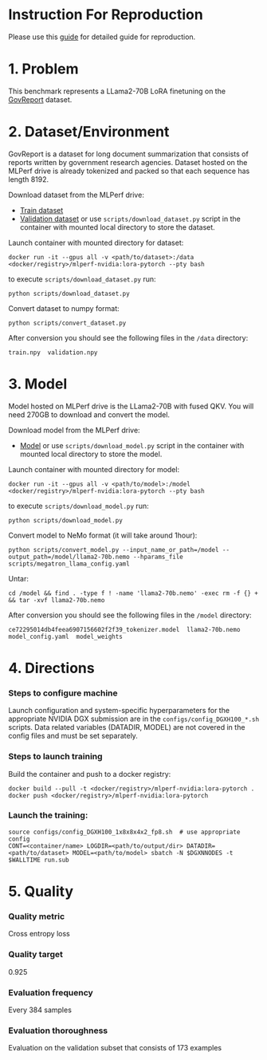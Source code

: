 # Instruction For Reproduction
Please use this [guide](./Lambda.md) for detailed guide for reproduction.

# 1. Problem 
This benchmark represents a LLama2-70B LoRA finetuning on the [GovReport](https://gov-report-data.github.io/) dataset.

# 2. Dataset/Environment

GovReport is a dataset for long document summarization that consists of reports written by government research agencies. Dataset hosted on the MLPerf drive is already tokenized and packed so that each sequence has length 8192.

Download dataset from the MLPerf drive:
- [Train dataset](https://drive.google.com/file/d/1-JgY1mEafcJ7qhggt6UR3OEKAciIPd5s/view?usp=sharing)
- [Validation dataset](https://drive.google.com/file/d/1jrm6Lacrq49AYv0uB_Qy22xRmfPixQvs/view?usp=sharing)
or use `scripts/download_dataset.py` script in the container with mounted local directory to store the dataset.

Launch container with mounted directory for dataset:
```
docker run -it --gpus all -v <path/to/dataset>:/data <docker/registry>/mlperf-nvidia:lora-pytorch --pty bash
```
to execute `scripts/download_dataset.py` run:
```
python scripts/download_dataset.py
```
Convert dataset to numpy format:
```
python scripts/convert_dataset.py
```
After conversion you should see the following files in the `/data` directory:
```
train.npy  validation.npy
```
# 3. Model

Model hosted on MLPerf drive is the LLama2-70B with fused QKV. You will need 270GB to download and convert the model.

Download model from the MLPerf drive:
- [Model](https://drive.google.com/drive/folders/1sTeuxkPhwkNPKIPFnOLIYCcK53oB3Ypc?usp=sharing)
or use `scripts/download_model.py` script in the container with mounted local directory to store the model.

Launch container with mounted directory for model:
```
docker run -it --gpus all -v <path/to/model>:/model <docker/registry>/mlperf-nvidia:lora-pytorch --pty bash
```
to execute `scripts/download_model.py` run:
```
python scripts/download_model.py
```
Convert model to NeMo format (it will take around 1hour):
```
python scripts/convert_model.py --input_name_or_path=/model --output_path=/model/llama2-70b.nemo --hparams_file scripts/megatron_llama_config.yaml
```
Untar:
```
cd /model && find . -type f ! -name 'llama2-70b.nemo' -exec rm -f {} + && tar -xvf llama2-70b.nemo
```
After conversion you should see the following files in the `/model` directory:
```
ce72295014db4feea6907156602f2f39_tokenizer.model  llama2-70b.nemo  model_config.yaml  model_weights
```

# 4. Directions
### Steps to configure machine
Launch configuration and system-specific hyperparameters for the appropriate
NVIDIA DGX submission are in the `configs/config_DGXH100_*.sh` scripts.
Data related variables (DATADIR, MODEL) are not covered in the config files and must be set separately.

### Steps to launch training
Build the container and push to a docker registry:
```
docker build --pull -t <docker/registry>/mlperf-nvidia:lora-pytorch .
docker push <docker/registry>/mlperf-nvidia:lora-pytorch
```
### Launch the training:
```
source configs/config_DGXH100_1x8x8x4x2_fp8.sh  # use appropriate config
CONT=<container/name> LOGDIR=<path/to/output/dir> DATADIR=<path/to/dataset> MODEL=<path/to/model> sbatch -N $DGXNNODES -t $WALLTIME run.sub
```

# 5. Quality
### Quality metric
Cross entropy loss
### Quality target
0.925
### Evaluation frequency
Every 384 samples
### Evaluation thoroughness
Evaluation on the validation subset that consists of 173 examples